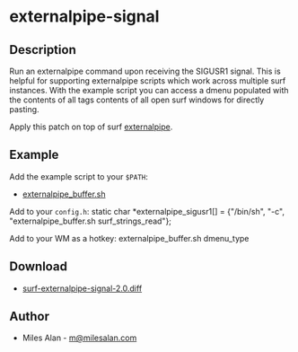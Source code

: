 externalpipe-signal
===================

Description
-----------

Run an externalpipe command upon receiving the SIGUSR1 signal. This is helpful
for supporting externalpipe scripts which work across multiple surf instances.
With the example script you can access a dmenu populated with the contents of
all tags contents of all open surf windows for directly pasting.

Apply this patch on top of surf [externalpipe](/patches/externalpipe).

Example
-------
Add the example script to your `$PATH`:
- [externalpipe_buffer.sh](externalpipe_buffer.sh)

Add to your `config.h`:
	    static char *externalpipe_sigusr1[] = {"/bin/sh", "-c", "externalpipe_buffer.sh surf_strings_read"};

Add to your WM as a hotkey:
	    externalpipe_buffer.sh dmenu_type

Download
--------

* [surf-externalpipe-signal-2.0.diff](surf-externalpipe-signal-2.0.diff)

Author
------

* Miles Alan - m@milesalan.com
